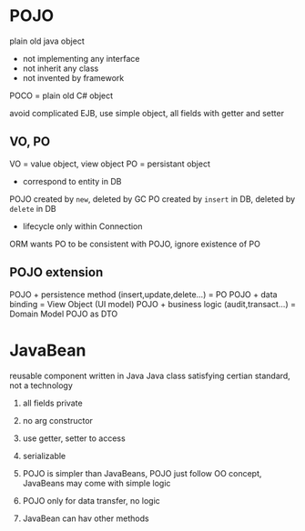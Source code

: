# POJO
plain old java object 
- not implementing any interface
- not inherit any class
- not invented by framework

POCO = plain old C# object

avoid complicated EJB, use simple object, all fields with getter and setter

## VO, PO
VO = value object, view object
PO = persistant object
- correspond to entity in DB

POJO created by `new`, deleted by GC
PO created  by `insert` in DB, deleted by `delete` in DB
- lifecycle only within Connection

ORM wants PO to be consistent with POJO, ignore existence of PO

## POJO extension
POJO + persistence method (insert,update,delete...) = PO
POJO + data binding = View Object (UI model)
POJO + business logic (audit,transact...) = Domain Model
POJO as DTO


# JavaBean
reusable component written in Java
Java class satisfying certian standard, not a technology

1. all fields private
2. no arg constructor
3. use getter, setter to access
4. serializable

1. POJO is simpler than JavaBeans, POJO just follow OO concept, JavaBeans may come with simple logic
2. POJO only for data transfer, no logic
3. JavaBean can hav other methods

















